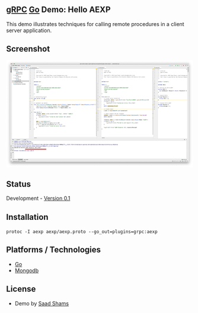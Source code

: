 ## [gRPC](https://en.wikipedia.org/wiki/GRPC) [Go](https://en.wikipedia.org/wiki/Go_(programming_language)) Demo: Hello AEXP
This demo illustrates techniques for calling remote procedures in a client server application.

## Screenshot
![PureMVC Java Demo: Employee Admin Microservice](https://raw.githubusercontent.com/saadshams/grpc-demo-aexp/master/assets/screenshot.png)

## Status
Development - [Version 0.1]()

## Installation
`protoc -I aexp aexp/aexp.proto --go_out=plugins=grpc:aexp`

## Platforms / Technologies
* [Go](https://en.wikipedia.org/wiki/Go_(programming_language))
* [Mongodb](https://en.wikipedia.org/wiki/MongoDB)

## License
* Demo by [Saad Shams](https://www.linkedin.com/in/muizz)